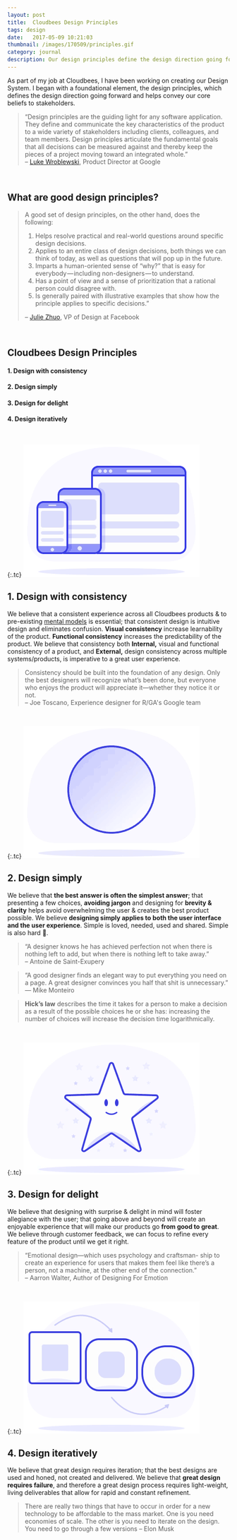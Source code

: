 ```yaml
---
layout: post
title:  Cloudbees Design Principles
tags: design
date:   2017-05-09 10:21:03
thumbnail: /images/170509/principles.gif
category: journal
description: Our design principles define the design direction going forward and helps convey our core beliefs to stakeholders.
---
```


As part of my job at Cloudbees, I have been working on creating our Design System. I began with a foundational element, the design principles, which defines the design direction going forward and helps convey our core beliefs to stakeholders.


> “Design principles are the guiding light for any software application. They define and communicate the key characteristics of the product to a wide variety of stakeholders including clients, colleagues, and team members. Design principles articulate the fundamental goals that all decisions can be measured against and thereby keep the pieces of a project moving toward an integrated whole.”  
> – [Luke Wroblewski](http://www.lukew.com/ff/entry.asp?854), Product Director at Google

<br>

## What are good design principles?

> A good set of design principles, on the other hand, does the following:
>
> 1.  Helps resolve practical and real-world questions around specific design decisions.
> 2.  Applies to an entire class of design decisions, both things we can think of today, as well as questions that will pop up in the future.
> 3.  Imparts a human-oriented sense of “why?” that is easy for everybody — including non-designers — to understand.
> 4.  Has a point of view and a sense of prioritization that a rational person could disagree with.
> 5.  Is generally paired with illustrative examples that show how the principle applies to specific decisions.”
>
> – [Julie Zhuo](https://medium.com/the-year-of-the-looking-glass/a-matter-of-principle-4f5e6ad076bb), VP of Design at Facebook

<br>

## Cloudbees Design Principles

#### 1\. Design with consistency

#### 2\. Design simply

#### 3\. Design for delight

#### 4\. Design iteratively

<br>

{:.tc}
![Design with consistency](/images/170509/consistent.gif)

## 1\. Design with consistency

We believe that a consistent experience across all Cloudbees products & to pre-existing [mental models](https://www.nngroup.com/articles/mental-models/) is essential; that consistent design is intuitive design and eliminates confusion. **Visual consistency** increase learnability of the product. **Functional consistency** increases the predictability of the product. We believe that consistency both **Internal,** visual and functional consistency of a product, and **External,** design consistency across multiple systems/products, is imperative to a great user experience.

> Consistency should be built into the foundation of any design. Only the best designers will recognize what’s been done, but everyone who enjoys the product will appreciate it—whether they notice it or not.  
– Joe Toscano, Experience designer for R/GA's Google team

<br>

{:.tc}
![Design simply](/images/170509/simple.gif)

## 2\. Design simply

We believe that **the best answer is often the simplest answer**; that presenting a few choices, **avoiding jargon** and designing for **brevity & clarity** helps avoid overwhelming the user & creates the best product possible. We believe **designing simply applies to both the user interface and the user experience**. Simple is loved, needed, used and shared. Simple is also hard 😬.

> “A designer knows he has achieved perfection not when there is nothing left to add, but when there is nothing left to take away.”  
– Antoine de Saint-Exupery

> “A good designer finds an elegant way to put everything you need on a page. A great designer convinces you half that shit is unnecessary.”  
— Mike Monteiro

> **Hick’s law** describes the time it takes for a person to make a decision as a result of the possible choices he or she has: increasing the number of choices will increase the decision time logarithmically.

<br>

{:.tc}
![Design for delight](/images/170509/delight.gif)

## 3\. Design for delight

We believe that designing with surprise & delight in mind will foster allegiance with the user; that going above and beyond will create an enjoyable experience that will make our products go **from good to great**. We believe through customer feedback, we can focus to refine every feature of the product until we get it right.

> “Emotional design—which uses psychology and craftsman- ship to create an experience for users that makes them feel like there’s a person, not a machine, at the other end of the connection.”  
– Aarron Walter, Author of Designing For Emotion

<br>

{:.tc}
![Design iteratively](/images/170509/iterate.gif)

## 4\. Design iteratively

We believe that great design requires iteration; that the best designs are used and honed, not created and delivered. We believe that **great design requires failure**, and therefore a great design process requires light-weight, living deliverables that allow for rapid and constant refinement.

> There are really two things that have to occur in order for a new technology to be affordable to the mass market. One is you need economies of scale. The other is you need to iterate on the design. You need to go through a few versions – Elon Musk
